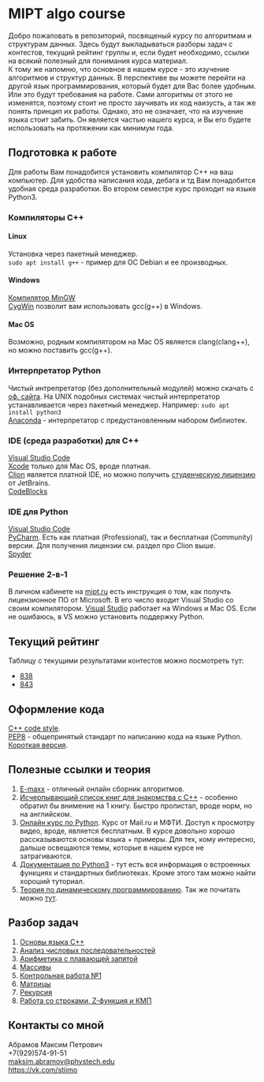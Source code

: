 # MIPT algo course
Добро пожаловать в репозиторий, посвященый курсу по алгоритмам и структурам данных. Здесь будут выкладываться разборы задач с контестов, текущий рейтинг группы и, если будет необходимо, ссылки на всякий полезный для понимания курса материал.<br>
К тому же напомню, что основное в нашем курсе - это изучение алгоритмов и структур данных. В перспективе вы можете перейти на другой язык программирования, который будет для Вас более удобным. Или это будут требования на работе. Сами алгоритмы от этого не изменятся, поэтому стоит не просто заучивать их код наизусть, а так же понять принцип их работы. Однако, это не означает, что на изучение языка стоит забить. Он является частью нашего курса, и Вы его будете использовать на протяжении как минимум года.<br>

## Подготовка к работе
Для работы Вам понадобится установить компилятор C++ на ваш компьютер. Для удобства написания кода, дебага и тд Вам понадобится удобная среда разработки. Во втором семестре курс проходит на языке Python3.

### Компиляторы С++
#### Linux
Установка через пакетный менеджер.<br>
`sudo apt install g++` - пример для ОС Debian и ее производных. 

#### Windows
[Компилятор MinGW](https://osdn.net/projects/mingw/releases/)<br>
[CygWin](https://cygwin.com/install.html) позволит вам использовать gcc(g++) в Windows. 

#### Mac OS
Возможно, родным компилятором на Mac OS является clang(clang++), но можно поставить gcc(g++).

### Интерпретатор Python
Чистый интрепретатор (без дополнительный модулей) можно скачать с [оф. сайта](https://www.python.org/). На UNIX подобных системах чистый интерпретатор устанавливается через пакетный менеджер. Например:
`sudo apt install python3`<br>
[Anaconda](https://www.anaconda.com/distribution/) - интерпретатор с предустановленным набором библиотек.

### IDE (среда разработки) для C++

[Visual Studio Code](https://code.visualstudio.com/#alt-downloads)<br>
[Xcode](https://developer.apple.com/xcode/) только для Mac OS, вроде платная.<br>
[Clion](https://www.jetbrains.com/clion/download/#section=linux) является платной IDE, но можно получить [студенческую лицензию](https://jetbrains.ru/students/classroom-licenses/free-classroom-licenses/) от JetBrains.<br> 
[CodeBlocks](http://www.codeblocks.org/downloads/binaries)

### IDE для Python
[Visual Studio Code](https://code.visualstudio.com/#alt-downloads)<br>
[PyCharm](https://www.jetbrains.com/pycharm/). Есть как платная (Professional), так и бесплатная (Community) версии. Для получения лицензии см. раздел про Clion выше.<br>
[Spyder](https://www.spyder-ide.org/)

### Решение 2-в-1
В личном кабинете на [mipt.ru](https://mipt.ru) есть инструкция о том, как получть лицензионное ПО от Microsoft. В его число входит Visual Studio со своим компилятором. [Visual Studio](https://visualstudio.microsoft.com/vs/) работает на Windows и Mac OS. Если не ошибаюсь, в VS можно установить поддержку Python. 

## Текущий рейтинг
Таблицу с текущими результатами контестов можно посмотреть тут:
+	[838](Results_838.ipynb)
+	[843](Results_843.ipynb)

## Оформление кода
[C++ code style](theory/cpp_code_style.md).<br>
[PEP8](https://www.python.org/dev/peps/pep-0008/) - общепринятый стандарт по написанию кода на языке Python. [Короткая версия](PEP8_short.pdf).

## Полезные ссылки и теория
1. [E-maxx](http://e-maxx.ru/algo/) - отличный онлайн сборник алгоритмов.
2. [Исчерпывающий список книг для знакомства с C++](https://tproger.ru/books/cpp-books-beginners/) - особенно обратил бы внимение на 1 книгу. Быстро пролистал, вроде норм, но на английском.
3. [Онлайн курс по Python](https://ru.coursera.org/learn/diving-in-python). Курс от Mail.ru и МФТИ. Доступ к просмотру видео, вроде, является бесплатным. В курсе довольно хорошо рассказываются основы языка + примеры. Для тех, кому интересно, дальше освещаются темы, которые в нашем курсе не затрагиваются.
4. [Документация по Python3](https://docs.python.org/3/) - тут есть вся информация о встроенных функциях и стандартных библиотеках. Кроме этого там можно найти хороший туториал.
5. [Теория по динамическому программированию](theory/dp.ipynb). Так же почитать можно [тут](https://neerc.ifmo.ru/wiki/index.php?title=Динамическое_программирование).
​
## Разбор задач
1. [Основы языка C++](solutions/lab4.md)
2. [Анализ числовых последовательностей](solutions/lab5.md)
3. [Арифметика с плавающей запятой](solutions/lab6.ipynb)
4. [Массивы](solutions/lab7.md)
5. [Контрольная работа №1](solutions/cw1.md)
6. [Матрицы](solutions/lab9.md)
7. [Рекурсия](solutions/lab12.md)
8. [Работа со строками, Z-функция и КМП](solutions/lab20.ipynb)

## Контакты со мной
Абрамов Максим Петрович<br>
+7(929)574-91-51<br>
<a href="mailto:maksim.abramov@phystech.edu">maksim.abramov@phystech.edu</a><br>
<a href="https://vk.com/stiimo">https://vk.com/stiimo</a>
